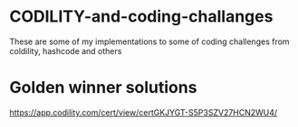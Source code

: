 # CODILITY-and-coding-challanges


These are some of my implementations to some of coding challenges from coldility, hashcode and others

# Golden winner solutions 

https://app.codility.com/cert/view/certGKJYGT-S5P3SZV27HCN2WU4/
